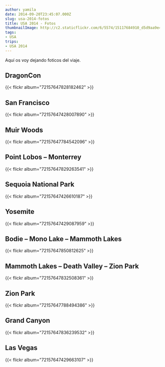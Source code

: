 ```yaml
---
author: yamila
date: 2014-09-20T23:45:07.000Z
slug: usa-2014-fotos
title: USA 2014 - Fotos
thumbnailImage: http://c2.staticflickr.com/6/5574/15117684910_d5d9aa9e43_n.jpg
tags:
- USA
trips:
- USA 2014
---
```



Aquí os voy dejando foticos del viaje.

## DragonCon

{{< flickr album="72157647828182462" >}}

## San Francisco

{{< flickr album="72157647428007890" >}}

## Muir Woods

{{< flickr album="72157647784542096" >}}

## Point Lobos – Monterrey

{{< flickr album="72157647829263541" >}}

## Sequoia National Park

{{< flickr album="72157647426610187" >}}

## Yosemite

{{< flickr album="72157647429087959" >}}

## Bodie – Mono Lake – Mammoth Lakes

{{< flickr album="72157647850812625" >}}

## Mammoth Lakes – Death Valley – Zion Park

{{< flickr album="72157647832508361" >}}

## Zion Park

{{< flickr album="72157647788494386" >}}

## Grand Canyon

{{< flickr album="72157647836239532" >}}

## Las Vegas

{{< flickr album="72157647429663107" >}}
